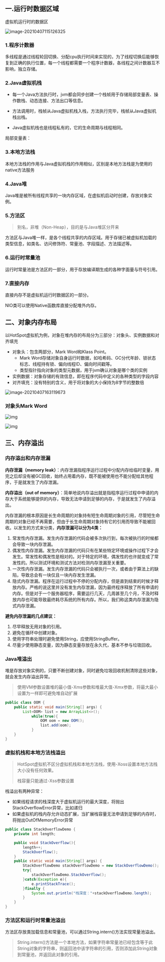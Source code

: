 

## 一.运行时数据区域



 虚拟机运行时的数据区

![image-20210407115126325](C:\Environment\Github\Typora\Java虚拟机\image-20210407115126325.png)



### 1.程序计数器

多线程是通过线程轮回切换、分配cpu执行时间来实现的，为了线程切换后能够恢复到正确的执行位置，每一个线程都需要一个程序计数器，各线程之间计数器互不影响，独立存储。

### 2.Java虚拟机栈

* 每一个Java方法执行时，jvm都会同步创建一个栈帧用于存储局部变量表、操作数栈、动态连接、方法出口等信息。

* 方法调用时，栈帧从Java虚拟机栈入栈，方法执行完毕，栈帧从Java虚拟机栈出栈。

* Java虚拟机栈也是线程私有的，它的生命周期与线程相同。



局部变量表：



### 3.本地方法栈

本地方法栈的作用与Java虚拟机栈的作用相似，区别是本地方法栈是为使用的native方法服务

### 4.Java堆

Java堆是被所有线程共享的一块内存区域，在虚拟机启动时创建，存放对象实例。

### 5.方法区

> 别名，非堆（Non-Heap），目的是与Java堆区分开来

方法区与Java堆一样，是各个线程共享的内存区域。用于存储已被虚拟机加载的类型信息，如类名、访问修饰符、常量池、字段描述、方法描述等。



### 6.运行时常量池

运行时常量池是方法区的一部分，用于存放编译期生成的各种字面量与符号引用。

### 7.直接内存

直接内存不是虚拟机运行时数据区的一部分。

NIO类可以使用Native函数库直接分配堆外内存。

## 二、对象内存布局

以HotSpot虚拟机为例，对象在堆内存的布局分为三部分：对象头、实例数据和对齐填充

* 对象头：包含两部分，Mark Word和Klass Point。
  * Mark Word存储对象自身运行时数据，如哈希码、GC分代年龄、锁状态标志、线程持有锁、偏向线程ID、偏向时间戳等。
  * 类型指针指向对象的类型元数据，用于jvm确认对象是哪个类的实例
* 实例数据：对象存储的有效信息，即在程序代码中定义的各种类型的字段内容
* 对齐填充：没有特别的含义，用于将对象的大小保持为8字节的整数倍

![image-20210407163119673](C:\Environment\Github\Typora\Java虚拟机\image-20210407163119673.png)

### 对象头Mark Word



![img](C:\Environment\Github\Typora\Java虚拟机\objhead64.png)

![img](C:\Environment\Github\Typora\Java虚拟机\objhead32.png)



## 三、内存溢出

### 内存溢出和内存泄漏

**内存泄漏（memory leak）**：内存泄漏指程序运行过程中分配内存给临时变量，用完之后却没有被GC回收，始终占用着内存，既不能被使用也不能分配给其他程序，于是就发生了内存泄漏。



**内存溢出（out of memory）**：简单地说内存溢出就是指程序运行过程中申请的内存大于系统能够提供的内存，导致无法申请到足够的内存，于是就发生了内存溢出。



内存泄漏的根本原因是长生命周期的对象持有短生命周期对象的引用，尽管短生命周期的对象已经不再需要，但由于长生命周期对象持有它的引用而导致不能被回收。以发生的方式来分类，**内存泄漏可以分为4类：**

1. 常发性内存泄漏。发生内存泄漏的代码会被多次执行到，每次被执行的时候都会导致一块内存泄漏。
2. 偶发性内存泄漏。发生内存泄漏的代码只有在某些特定环境或操作过程下才会发生。常发性和偶发性是相对的。对于特定的环境，偶发性的也许就变成了常发性的。所以测试环境和测试方法对检测内存泄漏至关重要。
3. 一次性内存泄漏。发生内存泄漏的代码只会被执行一次，或者由于算法上的缺陷，导致总会有一块仅且一块内存发生泄漏。
4. 隐式内存泄漏。程序在运行过程中不停的分配内存，但是直到结束的时候才释放内存。严格的说这里并没有发生内存泄漏，因为最终程序释放了所有申请的内存。但是对于一个服务器程序，需要运行几天，几周甚至几个月，不及时释放内存也可能导致最终耗尽系统的所有内存。所以，我们称这类内存泄漏为隐式内存泄漏。

**避免内存泄漏的几点建议：**

1. 尽早释放无用对象的引用。
2. 避免在循环中创建对象。
3. 使用字符串处理时避免使用String，应使用StringBuffer。
4. 尽量少使用静态变量，因为静态变量存放在永久代，基本不参与垃圾回收。

### Java堆溢出

堆是存放对象实例的，只要不断创建对象，同时避免垃圾回收机制清除这些对象，就会发生内存溢出异常。

> 使用VM参数设置堆的最小值-Xms参数和堆最大值-Xmx参数，将最大最小设置为一样即可避免堆自动扩展

```java
public class OOM {
    public static void main(String[] args) {
        List<OOM> list = new ArrayList<>();
            while(true){
                OOM oom = new OOM();
                list.add(oom);
            }
    }
}
```

### 虚拟机栈和本地方法栈溢出

>  HotSpot虚拟机不区分虚拟机栈和本地方法栈，使用-Xoss设置本地方法栈大小没有任何效果。
>
> 栈容量只能通过-Xss参数设置

栈溢出有两种异常：

* 如果线程请求的栈深度大于虚拟机运行的最大深度，将抛出StackOverflowError异常，比如递归
* 如果虚拟机的栈内存允许动态扩展，当扩展栈容量无法申请到足够的内存时，将抛出OutOfMemoryError异常

```java
public class StackOverflowDemo {
    private int length;

    public void StackOverflow(){
        length++;
        StackOverflow();
    }
    public static void main(String[] args) {
        StackOverflowDemo stackOverflowDemo = new StackOverflowDemo();
        try{
            stackOverflowDemo.StackOverflow();
        }catch(Exception e){
            e.printStackTrace();
        }finally {
            System.out.println("栈深度："+stackOverflowDemo.length);
        }
    }
}
```

### 方法区和运行时常量池溢出

方法区存放类加载信息和常量池，可以通过String.intern()方法实现常量池溢出。

>  String.intern()方法是一个本地方法，如果字符串常量池已经包含等于此String对象的字符串，则返回池中该字符串的引用，否则添加此String对象到常量池，并返回此对象的引用。